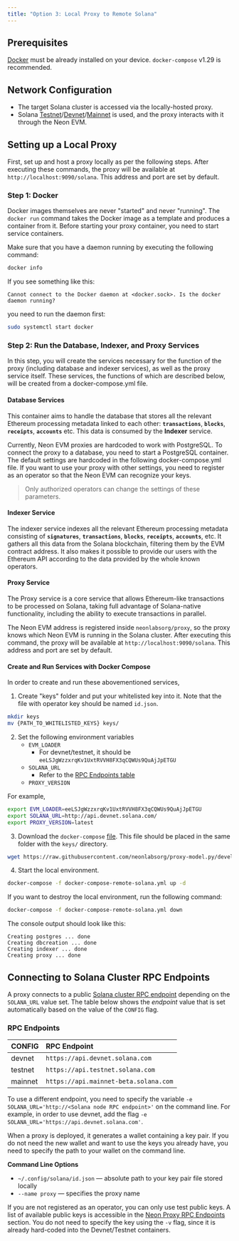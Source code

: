 ```yaml
---
title: "Option 3: Local Proxy to Remote Solana"
---
```


## Prerequisites
[Docker](https://docs.docker.com/get-docker/) must be already installed on your device. `docker-compose` v1.29 is recommended.

## Network Configuration
  * The target Solana cluster is accessed via the locally-hosted proxy.
  * Solana [Testnet](https://docs.solana.com/clusters#testnet)/[Devnet](https://docs.solana.com/clusters#devnet)/[Mainnet](https://docs.solana.com/clusters#mainnet-beta) is used, and the proxy interacts with it through the Neon EVM.

## Setting up a Local Proxy
First, set up and host a proxy locally as per the following steps. After executing these commands, the proxy will be available at `http://localhost:9090/solana`. This address and port are set by default.

### Step 1: Docker
Docker images themselves are never "started" and never "running". The `docker run` command takes the Docker image as a template and produces a container from it. Before starting your proxy container, you need to start service containers.

Make sure that you have a daemon running by executing the following command:
```bash
docker info
```
If you see something like this:
```console
Cannot connect to the Docker daemon at <docker.sock>. Is the docker daemon running?
```
you need to run the daemon first:
```bash
sudo systemctl start docker
```

### Step 2: Run the Database, Indexer, and Proxy Services
In this step, you will create the services necessary for the function of the proxy (including database and indexer services), as well as the proxy service itself. These services, the functions of which are described below, will be created from a docker-compose.yml file.

#### Database Services
This container aims to handle the database that stores all the relevant Ethereum processing metadata linked to each other: **`transactions`**, **`blocks`**, **`receipts`**, **`accounts`** etc. This data is consumed by the **Indexer** service.

Currently, Neon EVM proxies are hardcoded to work with PostgreSQL. To connect the proxy to a database, you need to start a PostgreSQL container. The default settings are hardcoded in the following docker-compose.yml file. If you want to use your proxy with other settings, you need to register as an operator so that the Neon EVM can recognize your keys.

> Only authorized operators can change the settings of these parameters.

#### Indexer Service
The indexer service indexes all the relevant Ethereum processing metadata consisting of **`signatures`**, **`transactions`**, **`blocks`**, **`receipts`**, **`accounts`**, etc. It gathers all this data from the Solana blockchain, filtering them by the EVM contract address. It also makes it possible to provide our users with the Ethereum API according to the data provided by the whole known operators.

#### Proxy Service
The Proxy service is a core service that allows Ethereum-like transactions to be processed on Solana, taking full advantage of Solana-native functionality, including the ability to execute transactions in parallel.

The Neon EVM address is registered inside `neonlabsorg/proxy`, so the proxy knows which Neon EVM is running in the Solana cluster. After executing this command, the proxy will be available at `http://localhost:9090/solana`. This address and port are set by default.

#### Create and Run Services with Docker Compose
In order to create and run these abovementioned services, 

1. Create "keys" folder and put your whitelisted key into it. Note that the file with operator key should be named `id.json`.
```bash
mkdir keys
mv {PATH_TO_WHITELISTED_KEYS} keys/
```

2. Set the following environment variables
   - `EVM_LOADER`
     - For devnet/testnet, it should be `eeLSJgWzzxrqKv1UxtRVVH8FX3qCQWUs9QuAjJpETGU`
   - `SOLANA_URL`
     - Refer to the [RPC Endpoints table](#rpc-endpoints)
   - `PROXY_VERSION`

For example,
```bash
export EVM_LOADER=eeLSJgWzzxrqKv1UxtRVVH8FX3qCQWUs9QuAjJpETGU
export SOLANA_URL=http://api.devnet.solana.com/
export PROXY_VERSION=latest
```

3. Download the `docker-compose` [file](https://raw.githubusercontent.com/neonlabsorg/proxy-model.py/develop/proxy/docker-compose-remote-solana.yml). This file should be placed in the same folder with the `keys/` directory.
```bash
wget https://raw.githubusercontent.com/neonlabsorg/proxy-model.py/develop/proxy/docker-compose-remote-solana.yml
```

4. Start the local environment.
```bash   
docker-compose -f docker-compose-remote-solana.yml up -d
```

If you want to destroy the local environment, run the following command:
```bash
docker-compose -f docker-compose-remote-solana.yml down
```

The console output should look like this:
```console
Creating postgres ... done
Creating dbcreation ... done
Creating indexer ... done
Creating proxy ... done
```

## Connecting to Solana Cluster RPC Endpoints

A proxy connects to a public [Solana cluster RPC endpoint](https://docs.solana.com/cluster/rpc-endpoints) depending on the `SOLANA_URL` value set. The table below shows the *endpoint* value that is set automatically based on the value of the `CONFIG` flag.

### RPC Endpoints
CONFIG | RPC Endpoint
:-|:-
devnet | `https://api.devnet.solana.com`
testnet | `https://api.testnet.solana.com`
mainnet | `https://api.mainnet-beta.solana.com`

To use a different endpoint, you need to specify the variable `-e SOLANA_URL='http://<Solana node RPC endpoint>'` on the command line. For example, in order to use devnet, add the flag `-e SOLANA_URL='https://api.devnet.solana.com'`.

When a proxy is deployed, it generates a wallet containing a key pair. If you do not need the new wallet and want to use the keys you already have, you need to specify the path to your wallet on the command line.

**Command Line Options**
  * `~/.config/solana/id.json` — absolute path to your key pair file stored locally
  * `--name proxy` — specifies the proxy name

If you are not registered as an operator, you can only use test public keys. A list of available public keys is accessible in the [Neon Proxy RPC Endpoints](clusters/neon_proxy_rpc_endpoints.md) section. You do not need to specify the key using the `-v` flag, since it is already hard-coded into the Devnet/Testnet containers.
